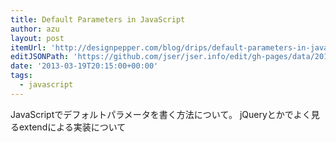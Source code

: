 ```yaml
---
title: Default Parameters in JavaScript
author: azu
layout: post
itemUrl: 'http://designpepper.com/blog/drips/default-parameters-in-javascript'
editJSONPath: 'https://github.com/jser/jser.info/edit/gh-pages/data/2013/03/index.json'
date: '2013-03-19T20:15:00+00:00'
tags:
  - javascript
---
```

JavaScriptでデフォルトパラメータを書く方法について。
jQueryとかでよく見るextendによる実装について
